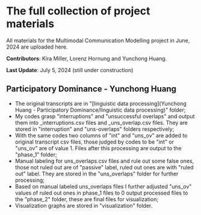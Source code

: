 # The full collection of project materials
All materials for the Multimodal Communication Modelling project in June, 2024 are uploaded here.

**Contributors**: Kira Miller, Lorenz Hornung and Yunchong Huang.

**Last Update**: July 5, 2024 (still under construction)

## Participatory Dominance - Yunchong Huang

- The original transcripts are in "[linguistic data processing](Yunchong Huang - Participatory Dominance/linguistic data processing)" folder;
- My codes grasp "interruptions" and "unsuccessful overlaps" and output them into _interruptions.csv files and _uns_overlap.csv files. They are stored in "interruption" and "uns-overlaps" folders respectively;
- With the same codes two columns of "int" and "uns_ov" are added to original transcript csv files, those judged by codes to be "int" or "uns_ov" are of value 1. Files after this processing are output to the "phase_1" folder;
-  Manual labeling for uns_overlaps.csv files and rule out some false ones, those not ruled out are of "passive" label, ruled out ones are with "ruled out" label. They are stored in the "uns_overlaps" folder for further processing;
-  Based on manual labeled uns_overlaps files I further adjusted "uns_ov" values of ruled out ones in phase_1 files to 0 output processed files to the "phase_2" folder, these are final files for visualization;
-  Visualization graphs are stored in "visualization" folder.
